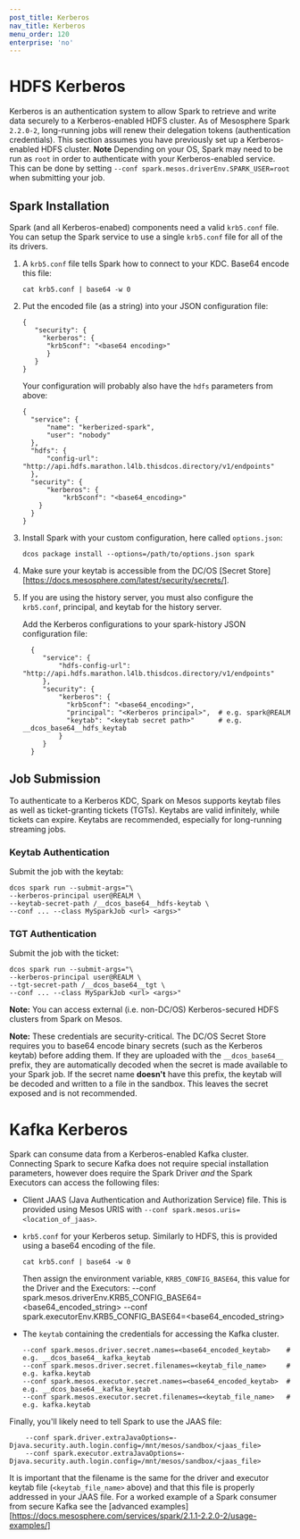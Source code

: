 ```yaml
---
post_title: Kerberos
nav_title: Kerberos
menu_order: 120
enterprise: 'no'
---
```



# HDFS Kerberos

Kerberos is an authentication system to allow Spark to retrieve and write data securely to a Kerberos-enabled HDFS cluster. As of Mesosphere Spark `2.2.0-2`, long-running jobs will renew their delegation tokens (authentication credentials). This section assumes you have previously set up a Kerberos-enabled HDFS cluster. **Note** Depending on your OS, Spark may need to be run as `root` in order to authenticate with your Kerberos-enabled service. This can be done by setting `--conf spark.mesos.driverEnv.SPARK_USER=root` when submitting your job.

## Spark Installation

Spark (and all Kerberos-enabed) components need a valid `krb5.conf` file. You can setup the Spark service to use a single `krb5.conf` file for all of the its drivers.

1.  A `krb5.conf` file tells Spark how to connect to your KDC.  Base64 encode this file:

        cat krb5.conf | base64 -w 0 

1.  Put the encoded file (as a string) into your JSON configuration file:

        {
           "security": {
             "kerberos": {
              "krb5conf": "<base64 encoding>"
              }
           }
        }
        
     Your configuration will probably also have the `hdfs` parameters from above:
     
        {
          "service": {
              "name": "kerberized-spark",
              "user": "nobody"
          },
          "hdfs": {
              "config-url": "http://api.hdfs.marathon.l4lb.thisdcos.directory/v1/endpoints"
          },
          "security": {
              "kerberos": {
                  "krb5conf": "<base64_encoding>"
            }
          }
        }

        
1.  Install Spark with your custom configuration, here called `options.json`:

        dcos package install --options=/path/to/options.json spark
        
1.  Make sure your keytab is accessible from the DC/OS [Secret Store][https://docs.mesosphere.com/latest/security/secrets/].

1. If you are using the history server, you must also configure the `krb5.conf`, principal, and keytab
   for the history server.

   Add the Kerberos configurations to your spark-history JSON configuration file:

         {
            "service": {
                "hdfs-config-url": "http://api.hdfs.marathon.l4lb.thisdcos.directory/v1/endpoints"
            },
            "security": {
                "kerberos": {
                  "krb5conf": "<base64_encoding>",
                  "principal": "<Kerberos principal>",  # e.g. spark@REALM
                  "keytab": "<keytab secret path>"      # e.g. __dcos_base64__hdfs_keytab
                }
            }
         }

## Job Submission

To authenticate to a Kerberos KDC, Spark on Mesos supports keytab files as well as ticket-granting tickets (TGTs). Keytabs are valid infinitely, while tickets can expire. Keytabs are recommended, especially for long-running streaming jobs.

### Keytab Authentication

Submit the job with the keytab:

    dcos spark run --submit-args="\
    --kerberos-principal user@REALM \
    --keytab-secret-path /__dcos_base64__hdfs-keytab \
    --conf ... --class MySparkJob <url> <args>"

### TGT Authentication

Submit the job with the ticket:

    dcos spark run --submit-args="\
    --kerberos-principal user@REALM \
    --tgt-secret-path /__dcos_base64__tgt \
    --conf ... --class MySparkJob <url> <args>"

**Note:** You can access external (i.e. non-DC/OS) Kerberos-secured HDFS clusters from Spark on Mesos.

**Note:** These credentials are security-critical. The DC/OS Secret Store requires you to base64 encode binary secrets (such as the Kerberos keytab) before adding them. If they are uploaded with the `__dcos_base64__` prefix, they are automatically decoded when the secret is made available to your Spark job. If the secret name **doesn't** have this prefix, the keytab will be decoded and written to a file in the sandbox. This leaves the secret exposed and is not recommended. 


# Kafka Kerberos

Spark can consume data from a Kerberos-enabled Kafka cluster. Connecting Spark to secure Kafka does not require special installation parameters, however does require the Spark Driver _and_ the Spark Executors can access the following files:

*   Client JAAS (Java Authentication and Authorization Service) file. This is provided using Mesos URIS with `--conf spark.mesos.uris=<location_of_jaas>`.
*   `krb5.conf` for your Kerberos setup. Similarly to HDFS, this is provided using a base64 encoding of the file.
 
        cat krb5.conf | base64 -w 0
        
    Then assign the environment variable, `KRB5_CONFIG_BASE64`, this value for the Driver and the Executors:
        --conf spark.mesos.driverEnv.KRB5_CONFIG_BASE64=<base64_encoded_string>
        --conf spark.executorEnv.KRB5_CONFIG_BASE64=<base64_encoded_string>
        
*   The `keytab` containing the credentials for accessing the Kafka cluster.
        
        --conf spark.mesos.driver.secret.names=<base64_encoded_keytab>    # e.g. __dcos_base64__kafka_keytab
        --conf spark.mesos.driver.secret.filenames=<keytab_file_name>     # e.g. kafka.keytab
        --conf spark.mesos.executor.secret.names=<base64_encoded_keytab>  # e.g. __dcos_base64__kafka_keytab
        --conf spark.mesos.executor.secret.filenames=<keytab_file_name>   # e.g. kafka.keytab
        

Finally, you'll likely need to tell Spark to use the JAAS file:
        
        --conf spark.driver.extraJavaOptions=-Djava.security.auth.login.config=/mnt/mesos/sandbox/<jaas_file>
        --conf spark.executor.extraJavaOptions=-Djava.security.auth.login.config=/mnt/mesos/sandbox/<jaas_file>


It is important that the filename is the same for the driver and executor keytab file (`<keytab_file_name>` above) and that this file is properly addressed in your JAAS file. For a worked example of a Spark consumer from secure Kafka see the [advanced examples][https://docs.mesosphere.com/services/spark/2.1.1-2.2.0-2/usage-examples/]
